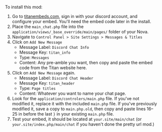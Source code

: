 To install this mod:

1. Go to [titanembeds.com](https://titanembeds.com/), sign in with your discord account, and configure your embed. You'll need the embed code later in the install.
2. Place the `main_chat.php` file into the `application/views/_base_override/main/pages/` folder of your Nova.
3. Navigate to `Control Panel > Site Settings > Messages & Titles`
4. Click on `Add New Message`
    * Message Label: `Discord Chat Info`
    * Message Key: `titan_info`
    * Type: `Messages`
    * Content: Any pre-amble you want, then copy and paste the embed code from the Titan website here.
5. Click on `Add New Message` again.
   * Message Label: `Discord Chat Header`
   * Message Key: `titan_header`
   * Type: `Page titles`
   * Content: Whatever you want to name your chat page.
7. Look for the `application/controlers/main.php` file. If you've not modified it, replace it with the included `main.php` file. If you've previously modified it, save a copy to `main.php.old`, then copy and paste lines 16–25 in before the last `}` in your existing `main.php` file.
6. Test your embed, it should be located at `your.site/main/chat` (or `your.site/index.php/main/chat` if you haven't done the pretty url mod.)
